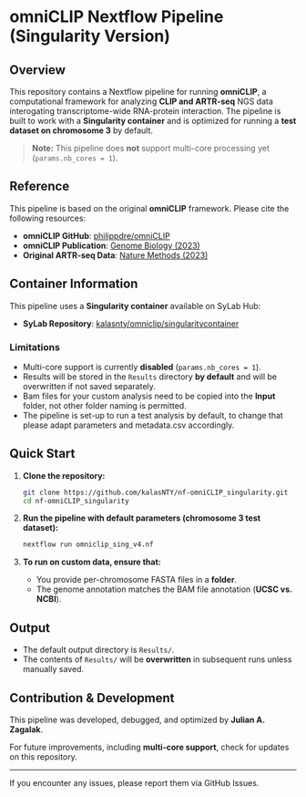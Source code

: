 # omniCLIP Nextflow Pipeline (Singularity Version)

## Overview
This repository contains a Nextflow pipeline for running **omniCLIP**, a computational framework for analyzing **CLIP and ARTR-seq** NGS data interogating transcriptome-wide RNA-protein interaction. The pipeline is built to work with a **Singularity container** and is optimized for running a **test dataset on chromosome 3** by default.

> **Note:** This pipeline does **not** support multi-core processing yet (`params.nb_cores = 1`).

## Reference
This pipeline is based on the original **omniCLIP** framework. Please cite the following resources:

- **omniCLIP GitHub**: [philippdre/omniCLIP](https://github.com/philippdre/omniCLIP)
- **omniCLIP Publication**: [Genome Biology (2023)](https://genomebiology.biomedcentral.com/articles/10.1186/s13059-018-1521-2)
- **Original ARTR-seq Data**: [Nature Methods (2023)](https://www.nature.com/articles/s41592-023-02146-w)

## Container Information
This pipeline uses a **Singularity container** available on SyLab Hub:

- **SyLab Repository**: [kalasnty/omniclip/singularitycontainer](https://cloud.sylabs.io/library/kalasnty/omniclip/singularitycontainer)

### **Limitations**
- Multi-core support is currently **disabled** (`params.nb_cores = 1`).
- Results will be stored in the `Results` directory **by default** and will be overwritten if not saved separately.
- Bam files for your custom analysis need to be copied into the **Input** folder, not other folder naming is permitted.
- The pipeline is set-up to run a test analysis by default, to change that please adapt parameters and metadata.csv accordingly.

## Quick Start
1. **Clone the repository:**
   ```bash
   git clone https://github.com/kalasNTY/nf-omniCLIP_singularity.git
   cd nf-omniCLIP_singularity
   ```

2. **Run the pipeline with default parameters (chromosome 3 test dataset):**
   ```bash
   nextflow run omniclip_sing_v4.nf
   ```

3. **To run on custom data, ensure that:**
   - You provide per-chromosome FASTA files in a **folder**.
   - The genome annotation matches the BAM file annotation (**UCSC vs. NCBI**).

## Output
- The default output directory is `Results/`.
- The contents of `Results/` will be **overwritten** in subsequent runs unless manually saved.

## Contribution & Development
This pipeline was developed, debugged, and optimized by **Julian A. Zagalak**.

For future improvements, including **multi-core support**, check for updates on this repository.

---

If you encounter any issues, please report them via GitHub Issues.

